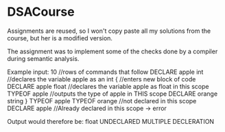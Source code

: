 # DSACourse
Assignments are reused, so I won't copy paste all my solutions from the course, but her is a modified version. 

The assignment was to implement some of the checks done by a compiler during semantic analysis.

Example input:
10                      //rows of commands that follow
DECLARE apple int       //declares the variable apple as an int
{                       //enters new block of code
DECLARE apple float     //declares the variable apple as float in this scope
TYPEOF apple            //outputs the type of apple in THIS scope
DECLARE orange string
}
TYPEOF apple
TYPEOF orange           //not declared in this scope
DECLARE apple           //Already declared in this scope -> error

Output would therefore be:
float
UNDECLARED
MULTIPLE DECLERATION
